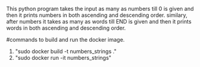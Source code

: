 This python program takes the input as many as numbers till 0 is given and then it prints numbers in both ascending and descending order.
similary, after numbers it takes as many as words till END is given and then it prints words in both ascending and descending order.

#commands to build and run the docker image.
1. "sudo docker build -t numbers_strings ."
2. "sudo docker run -it numbers_strings"
